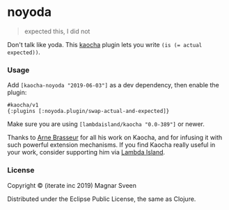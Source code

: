 # noyoda

> expected this, I did not

Don't talk like yoda. This [kaocha](https://github.com/lambdaisland/kaocha)
plugin lets you write `(is (= actual expected))`.

### Usage

Add `[kaocha-noyoda "2019-06-03"]` as a dev dependency, then enable the plugin:

```
#kaocha/v1
{:plugins [:noyoda.plugin/swap-actual-and-expected]}
```

Make sure you are using `[lambdaisland/kaocha "0.0-389"]` or newer.

Thanks to [Arne Brasseur](https://github.com/plexus) for all his work on Kaocha,
and for infusing it with such powerful extension mechanisms. If you find Kaocha
really useful in your work, consider supporting him via [Lambda
Island](https://lambdaisland.com/).

### License

Copyright © (iterate inc 2019) Magnar Sveen

Distributed under the Eclipse Public License, the same as Clojure.
